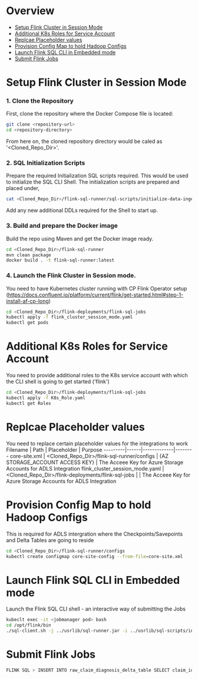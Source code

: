 Overview
========
- [Setup Flink Cluster in Session Mode](#Setup-Flink-Cluster-in-Session-Mode)
- [Additional K8s Roles for Service Account](#Additional-K8s-Roles-for-Service-Account)
- [Replcae Placeholder values](#Replcae-Placeholder-values)
- [Provision Config Map to hold Hadoop Configs](#Provision-Config-Map-to-hold-Hadoop-Configs)
- [Launch Flink SQL CLI in Embedded mode](#Launch-Flink-SQL-CLI-in-Embedded-mode)
- [Submit Flink Jobs](#Submit-Flink-Jobs)

    

# Setup Flink Cluster in Session Mode
### 1. Clone the Repository

First, clone the repository where the Docker Compose file is located:

```bash
git clone <repository-url>
cd <repository-directory>
```
From here on, the cloned repository directory would be caled as '<Cloned_Repo_Dir>'.

### 2. SQL Initialization Scripts

Prepare the required Initialization SQL scripts required. This would be used to initialize the SQL CLI Shell.
The initialization scripts are prepared and placed under,

```bash
cat <Cloned_Repo_Dir>/flink-sql-runner/sql-scripts/initialize-data-ingestion-to-adls.sql
```
Add any new additional DDLs required for the Shell to start up.

### 3. Build and prepare the Docker image

Build the repo using Maven and get the Docker image ready.

```bash
cd <Cloned_Repo_Dir>/flink-sql-runner
mvn clean package
docker build . -t flink-sql-runner:latest
```

### 4. Launch the Flink Cluster in Session mode.

You need to have Kubernetes cluster running with CP Flink Operator setup (https://docs.confluent.io/platform/current/flink/get-started.html#step-1-install-af-cp-long)

```bash
cd <Cloned_Repo_Dir>/flink-deployments/flink-sql-jobs
kubectl apply -f flink_cluster_session_mode.yaml
kubectl get pods
```

# Additional K8s Roles for Service Account

You need to provide additional roles to the K8s service account with which the CLI shell is going to get started ('flink')

```bash
cd <Cloned_Repo_Dir>/flink-deployments/flink-sql-jobs
kubectl apply -f K8s_Role.yaml
kubectl get Roles
```

# Replcae Placeholder values

You need to replace certain placeholder values for the integrations to work
Filename | Path | Placeholder | Purpose
---------|------|-------------|--------
core-site.xml | <Cloned_Repo_Dir>/flink-sql-runner/configs | {AZ STORAGE_ACCOUNT ACCESS KEY} | The Acceee Key for Azure Storage Accounts for ADLS Integration
flink_cluster_session_mode.yaml | <Cloned_Repo_Dir>/flink-deployments/flink-sql-jobs | <AZ STORAGE_ACCOUNT ACCESS KEY> | The Acceee Key for Azure Storage Accounts for ADLS Integration


# Provision Config Map to hold Hadoop Configs

This is required for ADLS intergration where the Checkpoints/Savepoints and Delta Tables are going to reside

```bash
cd <Cloned_Repo_Dir>/flink-sql-runner/configs
kubectl create configmap core-site-config --from-file=core-site.xml
```


# Launch Flink SQL CLI in Embedded mode

Launch the Flink SQL CLI shell - an interactive way of submitting the Jobs

```bash
kubeclt exec -it <jobmanager pod> bash
cd /opt/flink/bin
./sql-client.sh -j ../usrlib/sql-runner.jar -i ../usrlib/sql-scripts/initialize-data-ingestion-to-adls.sql
```

# Submit Flink Jobs

```bash
FLINK SQL > INSERT INTO raw_claim_diagnosis_delta_table SELECT claim_id, member_id, diagnosis_code, diagnosis_description, diagnosis_date, lab_results, event_time FROM input_claim_diagnosis;
```
